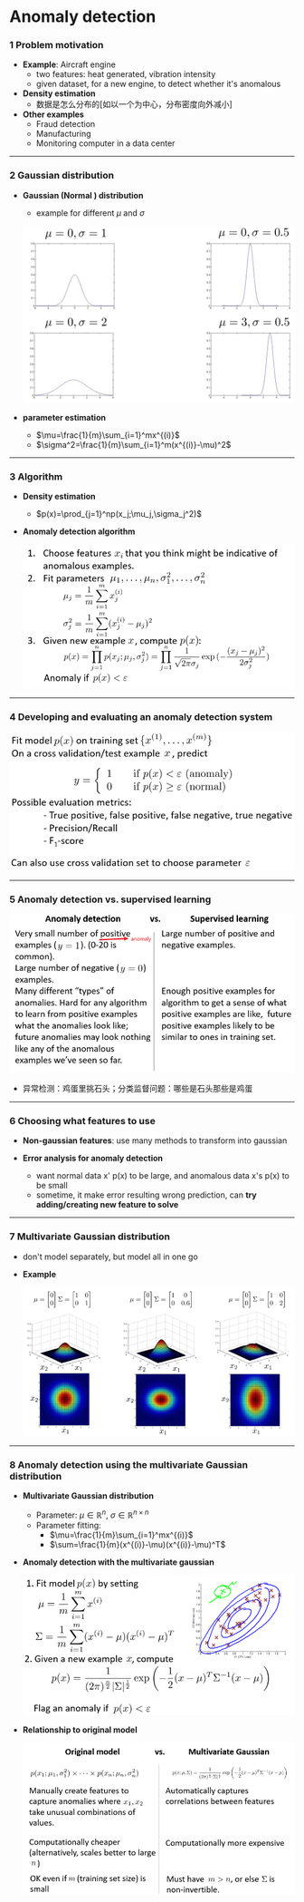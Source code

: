 # Anomaly detection

### 1 Problem motivation

- **Example**: Aircraft engine
  - two features: heat generated, vibration intensity
  - given dataset, for a new engine, to detect whether it's anomalous
- **Density estimation**
  - 数据是怎么分布的[如以一个为中心，分布密度向外减小]
- **Other examples**
  - Fraud detection
  - Manufacturing
  - Monitoring computer in a data center

---



### 2 Gaussian distribution

- **Gaussian (Normal ) distribution**

  - example for different $\mu\text{ and }\sigma$

  ![15-1](.\img\15-1.png)

- **parameter estimation**

  - $\mu=\frac{1}{m}\sum_{i=1}^mx^{(i)}$
  - $\sigma^2=\frac{1}{m}\sum_{i=1}^m(x^{(i)}-\mu)^2$

---



### 3 Algorithm

- **Density estimation**

  - $p(x)=\prod_{j=1}^np(x_j;\mu_j,\sigma_j^2)$ 

- **Anomaly detection algorithm**

  ![15-2](.\img\15-2.png)

---



### 4 Developing and evaluating an anomaly detection system

![15-3](.\img\15-3.png)

---



### 5 Anomaly detection vs. supervised learning

![15-4](.\img\15-4.png)

- 异常检测：鸡蛋里挑石头；分类监督问题：哪些是石头那些是鸡蛋

---



### 6 Choosing what features to use

- **Non-gaussian features**: use many methods to transform into gaussian

- **Error analysis for anomaly detection**
  - want normal data x' p(x) to be large, and anomalous data x's p(x) to be small
  - sometime, it make error resulting wrong prediction, can **try adding/creating new feature to solve**

---



### 7 Multivariate Gaussian distribution

- don't model separately, but model all in one go

- **Example**

  ![15-5](.\img\15-5.png)

----



### 8 Anomaly detection using the multivariate Gaussian distribution

- **Multivariate Gaussian distribution**

  - Parameter: $\mu\in\mathbb{R}^n,\ \sigma\in\mathbb{R}^{n\times n}$
  - Parameter fitting:
    - $\mu=\frac{1}{m}\sum_{i=1}^mx^{(i)}$
    - $\sum=\frac{1}{m}(x^{(i)}-\mu)(x^{(i)}-\mu)^T$

- **Anomaly detection with the multivariate gaussian**

  ![15-6](.\img\15-6.png)

- **Relationship to original model**

  ![15-7](.\img\15-7.png)

